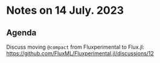 # Notes on 14 July. 2023

## Agenda

Discuss moving `@compact` from Fluxperimental to Flux.jl: <https://github.com/FluxML/Fluxperimental.jl/discussions/12>
